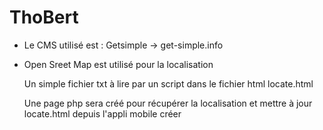 # ThoBert


- Le CMS utilisé est : Getsimple -> get-simple.info

- Open Sreet Map est utilisé pour la localisation

    Un simple fichier txt à lire par un script dans le fichier html locate.html
    
    Une page php sera créé pour récupérer la localisation et mettre à jour locate.html depuis l'appli mobile créer
    
    
    
